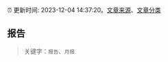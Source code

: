 :alarm_clock: 更新时间: 2023-12-04 14:37:20。[文章来源](/README.md)、[文章分类](/TAGS.md)

## 报告


> 关键字：`报告`、`月报`




